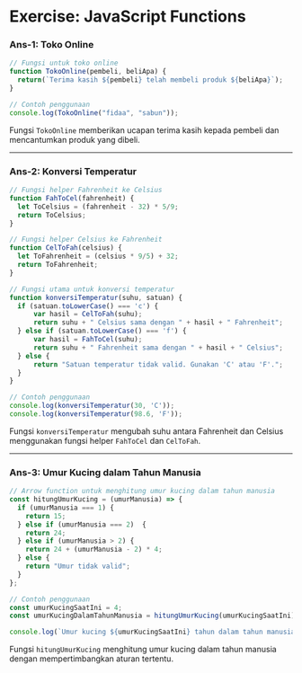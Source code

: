 # **Exercise: JavaScript Functions**

### **Ans-1: Toko Online**

```javascript
// Fungsi untuk toko online
function TokoOnline(pembeli, beliApa) {
  return(`Terima kasih ${pembeli} telah membeli produk ${beliApa}`);
}

// Contoh penggunaan
console.log(TokoOnline("fidaa", "sabun"));
```

Fungsi `TokoOnline` memberikan ucapan terima kasih kepada pembeli dan mencantumkan produk yang dibeli.

---

### **Ans-2: Konversi Temperatur**

```javascript
// Fungsi helper Fahrenheit ke Celsius
function FahToCel(fahrenheit) {
  let ToCelsius = (fahrenheit - 32) * 5/9;
  return ToCelsius;
}

// Fungsi helper Celsius ke Fahrenheit
function CelToFah(celsius) {
  let ToFahrenheit = (celsius * 9/5) + 32;
  return ToFahrenheit;
}

// Fungsi utama untuk konversi temperatur
function konversiTemperatur(suhu, satuan) {
  if (satuan.toLowerCase() === 'c') {
      var hasil = CelToFah(suhu);
      return suhu + " Celsius sama dengan " + hasil + " Fahrenheit";
  } else if (satuan.toLowerCase() === 'f') {
      var hasil = FahToCel(suhu);
      return suhu + " Fahrenheit sama dengan " + hasil + " Celsius";
  } else {
      return "Satuan temperatur tidak valid. Gunakan 'C' atau 'F'.";
  }
}

// Contoh penggunaan
console.log(konversiTemperatur(30, 'C'));
console.log(konversiTemperatur(98.6, 'F'));
```

Fungsi `konversiTemperatur` mengubah suhu antara Fahrenheit dan Celsius menggunakan fungsi helper `FahToCel` dan `CelToFah`.

---

### **Ans-3: Umur Kucing dalam Tahun Manusia**

```javascript
// Arrow function untuk menghitung umur kucing dalam tahun manusia
const hitungUmurKucing = (umurManusia) => {
  if (umurManusia === 1) {
    return 15;
  } else if (umurManusia === 2)  {
    return 24;
  } else if (umurManusia > 2) {
    return 24 + (umurManusia - 2) * 4;
  } else {
    return "Umur tidak valid";
  }
};

// Contoh penggunaan
const umurKucingSaatIni = 4;
const umurKucingDalamTahunManusia = hitungUmurKucing(umurKucingSaatIni);

console.log(`Umur kucing ${umurKucingSaatIni} tahun dalam tahun manusia adalah ${umurKucingDalamTahunManusia} tahun.`);
```

Fungsi `hitungUmurKucing` menghitung umur kucing dalam tahun manusia dengan mempertimbangkan aturan tertentu.